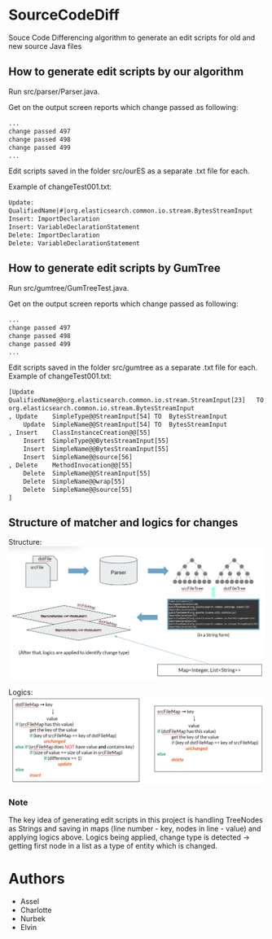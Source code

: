 # SourceCodeDiff
Souce Code Differencing algorithm to generate an edit scripts for old and new source Java files

## How to generate edit scripts by our algorithm
Run src/parser/Parser.java. 

Get on the output screen reports which change passed as following:
```
...
change passed 497
change passed 498
change passed 499
...
```
Edit scripts saved in the folder src/ourES as a separate .txt file for each.

Example of changeTest001.txt:
```
Update: QualifiedName|#|org.elasticsearch.common.io.stream.BytesStreamInput
Insert: ImportDeclaration
Insert: VariableDeclarationStatement
Delete: ImportDeclaration
Delete: VariableDeclarationStatement
```
## How to generate edit scripts by GumTree
Run src/gumtree/GumTreeTest.java.

Get on the output screen reports which change passed as following:
```
...
change passed 497
change passed 498
change passed 499
...
```
Edit scripts saved in the folder src/gumtree as a separate .txt file for each.
Example of changeTest001.txt:
```
[Update	QualifiedName@@org.elasticsearch.common.io.stream.StreamInput[23]	TO	org.elasticsearch.common.io.stream.BytesStreamInput
, Update	SimpleType@@StreamInput[54]	TO	BytesStreamInput
	Update	SimpleName@@StreamInput[54]	TO	BytesStreamInput
, Insert	ClassInstanceCreation@@[55]
	Insert	SimpleType@@BytesStreamInput[55]
	Insert	SimpleName@@BytesStreamInput[55]
	Insert	SimpleName@@source[56]
, Delete	MethodInvocation@@[55]
	Delete	SimpleName@@StreamInput[55]
	Delete	SimpleName@@wrap[55]
	Delete	SimpleName@@source[55]
]
```
## Structure of matcher and logics for changes
Structure:
![alt text](structure.png)

Logics:
![alt text](logics.png)

### Note
The key idea of generating edit scripts in this project is handling TreeNodes as Strings and saving in maps (line number - key, nodes in line - value) and applying logics above. Logics being applied, change type is detected -> getting first node in a list as a type of entity which is changed.

# Authors
- Assel 
- Charlotte 
- Nurbek
- Elvin
